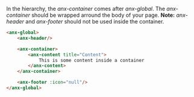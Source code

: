 In the hierarchy, the *anx-container* comes after *anx-global*. The *anx-container* should be wrapped arround the body of your page. **Note:** *anx-header* and *anx-footer* should not be used inside the container.

```html
<anx-global>
    <anx-header/>

    <anx-container>
        <anx-content title="Content">
            This is some content inside a container
        </anx-content>
    </anx-container>

    <anx-footer :icon="null"/>
</anx-global>
```